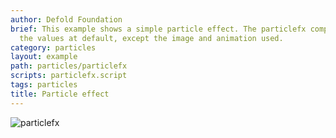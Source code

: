 ```yaml
---
author: Defold Foundation
brief: This example shows a simple particle effect. The particlefx component has all
  the values at default, except the image and animation used.
category: particles
layout: example
path: particles/particlefx
scripts: particlefx.script
tags: particles
title: Particle effect
---
```



![particlefx](particlefx.jpg)